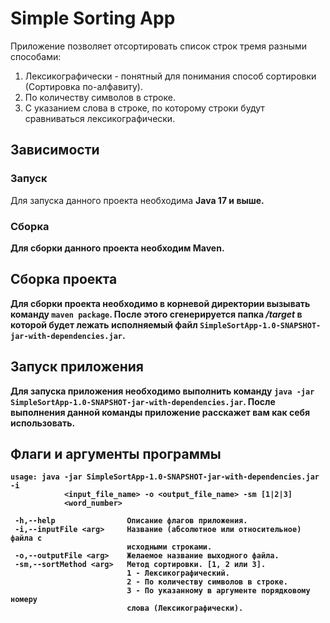 # Simple Sorting App
Приложение позволяет отсортировать список строк тремя разными способами:
1. Лексикографически - понятный для понимания способ сортировки (Сортировка по-алфавиту).
2. По количеству символов в строке.
3. С указанием слова в строке, по которому строки будут сравниваться лексикографически.

## Зависимости
### Запуск
Для запуска данного проекта необходима <b>Java 17<b> и выше.

### Сборка
Для сборки данного проекта необходим <a src="https://maven.apache.org"><b>Maven<b></a>.


## Сборка проекта
Для сборки проекта необходимо в корневой директории вызывать команду
`maven package`. После этого сгенерируется папка <i>/target</i> в которой будет лежать исполняемый файл `SimpleSortApp-1.0-SNAPSHOT-jar-with-dependencies.jar`.

## Запуск приложения
Для запуска приложения необходимо выполнить команду
`java -jar SimpleSortApp-1.0-SNAPSHOT-jar-with-dependencies.jar`. После выполнения данной команды приложение расскажет вам как себя использовать.

## Флаги и аргументы программы
```
usage: java -jar SimpleSortApp-1.0-SNAPSHOT-jar-with-dependencies.jar -i
            <input_file_name> -o <output_file_name> -sm [1|2|3]
            <word_number>
            
 -h,--help                Описание флагов приложения.
 -i,--inputFile <arg>     Название (абсолютное или относительное) файла с
                          исходными строками.
 -o,--outputFile <arg>    Желаемое название выходного файла.
 -sm,--sortMethod <arg>   Метод сортировки. [1, 2 или 3].
                          1 - Лексикографический.
                          2 - По количеству символов в строке.
                          3 - По указанному в аргументе порядковому номеру
                          слова (Лексикографически).
```